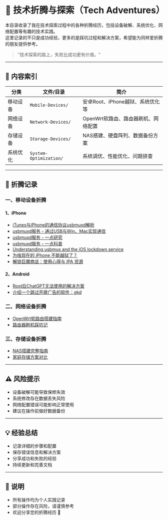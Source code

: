 # 🔧 技术折腾与探索（Tech Adventures）

本目录收录了我在技术探索过程中的各种折腾经历，包括设备破解、系统优化、网络配置等有趣的技术实践。  
这里记录的不只是成功经验，更多的是踩坑过程和解决方案，希望能为同样爱折腾的朋友提供参考。

> "技术探索的路上，失败比成功更有价值。"

---

## 📘 内容索引

| 分类 | 文件/目录 | 简介 |
|------|-----------|------|
| 移动设备 | `Mobile-Devices/` | 安卓Root、iPhone越狱、系统优化等 |
| 网络设备 | `Network-Devices/` | OpenWrt软路由、路由器刷机、网络配置 |
| 存储设备 | `Storage-Devices/` | NAS搭建、硬盘阵列、数据备份方案 |
| 系统优化 | `System-Optimization/` | 系统调优、性能优化、问题排查 |

---

## 🎯 折腾记录

### 一、移动设备折腾

#### 1、iPhone
- [iTunes与iPhone的通信协议usbmuxd解析](./Mobile-Devices/2025-07-19-1752934202/index.md)
- [usbmuxd服务 - 通过USB与Win、Mac实现通信](./Mobile-Devices/2025-07-19-1752934313/index.md)
- [usbmuxd服务 - 一点研究](./Mobile-Devices/2025-07-20-1753014702/index.md)
- [usbmuxd服务 - 一点科普](./Mobile-Devices/2025-07-20-1753014789/index.md)
- [Understanding usbmux and the iOS lockdown service](./Mobile-Devices/2025-07-20-1753014744/index.md)
- [为啥现在的 iPhone 不能越狱了？](./Mobile-Devices/2025-07-17-1752766954/index.md)
- [解锁巨魔商店：使用心得与 IPA 资源](./Mobile-Devices/2025-07-18-1752850257/index.md)

#### 2、Android
- [Root后ChatGPT无法使用的解决方案](./Mobile-Devices/2025-06-28-1749885422/index.md)
- [介绍一个跳过开屏广告的软件：gkd](./Mobile-Devices/2025-07-26-1753512991/index.md)


### 二、网络设备折腾
- [OpenWrt软路由搭建指南](./Network-Devices/OpenWrt软路由搭建指南.md)
- [路由器刷机踩坑记](./Network-Devices/路由器刷机踩坑记.md)

### 三、存储设备折腾
- [NAS搭建完整指南](./Storage-Devices/NAS搭建完整指南.md)
- [家庭存储方案对比](./Storage-Devices/家庭存储方案对比.md)

---

## ⚠️ 风险提示

- 设备破解可能导致保修失效
- 系统修改存在数据丢失风险
- 网络配置错误可能影响正常使用
- 建议在操作前做好数据备份

---

## 💡 经验总结

- 记录详细的步骤和配置
- 保存错误信息和解决方案
- 分享成功和失败的经验
- 持续更新和完善文档

---

## 📌 说明

- 所有操作均为个人实践记录
- 部分操作存在风险，请谨慎参考
- 欢迎分享您的折腾经历 🙌 